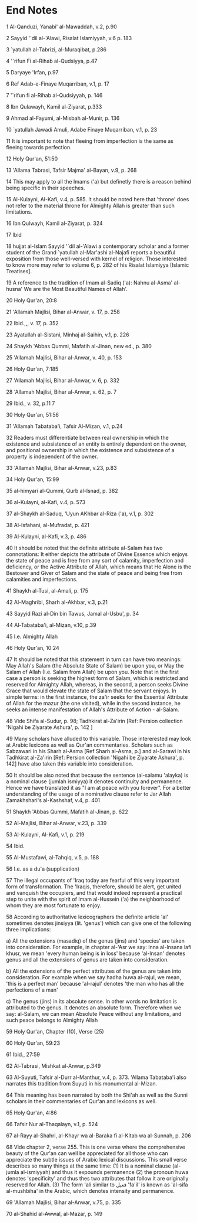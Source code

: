 End Notes
=========

1 Al-Qanduzi, Yanabi' al-Mawaddah, v.2, p.90

2 Sayyid '\`dil al-'Alawi, Risalat Islamiyyah, v.6 p. 183

3 \`yatullah al-Tabrizi, al-Muraqibat, p.286

4 '\`rifun Fi al-Rihab al-Qudsiyya, p.47

5 Daryaye 'Irfan, p.97

6 Ref Adab-e-Finaye Muqarriban, v.1, p. 17

7 '\`rifun fi al-Rihab al-Qudsiyyah, p. 146

8 Ibn Qulawayh, Kamil al-Ziyarat, p.333

9 Ahmad al-Fayumi, al-Misbah al-Munir, p. 136

10 \`yatullah Jawadi Amuli, Adabe Finaye Muqarriban, v.1, p. 23

11 It is important to note that fleeing from imperfection is the same
as fleeing towards perfection.

12 Holy Qur'an, 51:50

13 'Allama Tabrasi, Tafsir Majma' al-Bayan, v.9, p. 268

14 This may apply to all the Imams ('a) but definetly there is a reason
behind being specific in their speeches.

15 Al-Kulayni, Al-Kafi, v.4, p. 585. It should be noted here that
'throne' does not refer to the material throne for Almighty Allah is
greater than such limitations.

16 Ibn Qulwayh, Kamil al-Ziyarat, p. 324

17 Ibid

18 hujjat al-Islam Sayyid '\`dil al-'Alawi a contemporary scholar and a
former student of the Grand \`yatullah al-Mar'ashi al-Najafi reports a
beautiful exposition from those well-versed with kernel of religion.
Those interested to know more may refer to volume 6, p. 282 of his
Risalat Islamiyya [Islamic Treatises].

19 A reference to the tradition of Imam al-Sadiq ('a): Nahnu al-Asma'
al-husna' We are the Most Beautiful Names of Allah'.

20 Holy Qur'an, 20:8

21 'Allamah Majlisi, Bihar al-Anwar, v. 17, p. 258

22 Ibid.,,, v. 17, p. 352

23 Ayatullah al-Sistani, Minhaj al-Saihin, v.1, p. 226

24 Shaykh 'Abbas Qummi, Mafatih al-Jinan, new ed., p. 380

25 'Allamah Majlisi, Bihar al-Anwar, v. 40, p. 153

26 Holy Qur'an, 7:185

27 'Allamah Majlisi, Bihar al-Anwar, v. 6, p. 332

28 'Allamah Majlisi, Bihar al-Anwar, v. 62, p. 7

29 Ibid., v. 32, p.11 7

30 Holy Qur'an, 51:56

31 'Allamah Tabataba'i, Tafsir Al-Mizan, v.1, p.24

32 Readers must differentiate between real ownership in which the
existence and subsistence of an entity is entirely dependent on the
owner, and positional ownership in which the existence and subsistence
of a property is independent of the owner.

33 'Allamah Majlisi, Bihar al-Anwar, v.23, p.83

34 Holy Qur'an, 15:99

35 al-himyari al-Qummi, Qurb al-Isnad, p. 382

36 al-Kulayni, al-Kafi, v.4, p. 573

37 al-Shaykh al-Saduq, 'Uyun AKhbar al-Riza ('a), v.1, p. 302

38 Al-Isfahani, al-Mufradat, p. 421

39 Al-Kulayni, al-Kafi, v.3, p. 486

40 It should be noted that the definite attribute al-Salam has two
connotations: It either depicts the attribute of Divine Essence which
enjoys the state of peace and is free from any sort of calamity,
imperfection and deficiency, or the Active Attribute of Allah, which
means that He Alone is the Bestower and Giver of Salam and the state of
peace and being free from calamities and imperfections.

41 Shaykh al-Tusi, al-Amali, p. 175

42 Al-Maghribi, Sharh al-Akhbar, v.3, p.21

43 Sayyid Razi al-Din bin Tawus, Jamal al-Usbu', p. 34

44 Al-Tabataba'i, al-Mizan, v.10, p.39

45 I.e. Almighty Allah

46 Holy Qur'an, 10:24

47 It should be noted that this statement in turn can have two
meanings: May Allah's Salam (the Absolute State of Salam) be upon you,
or May the Salam of Allah (I.e. Salam from Allah) be upon you. Note that
in the first case a person is seeking the highest form of Salam, which
is restricted and reserved for Almighty Allah, whereas, in the second, a
person seeks Divine Grace that would elevate the state of Salam that the
servant enjoys. In simple terms: in the first instance, the za'ir seeks
for the Essential Attribute of Allah for the mazur (the one visited),
while in the second instance, he seeks an intense manifestation of
Allah's Attribute of Action - al-Salam.

48 Vide Shifa al-Sudur, p. 98; Tadhkirat al-Za'irin [Ref: Persion
collection 'Nigahi be Ziyarate Ashura', p. 142 ]

49 Many scholars have alluded to this variable. Those intererested may
look at Arabic lexicons as well as Qur'an commentaries. Scholars such as
Sabzawari in his Sharh al-Asma [Ref Sharh al-Asma, p.] and al-Sarawi in
his Tadhkirat al-Za'irin [Ref: Persion collection 'Nigahi be Ziyarate
Ashura', p. 142] have also taken this variable into consideration.

50 It should be also noted that because the sentence (al-salamu
'alayka) is a nominal clause (jumlah ismiyya) it denotes continuity and
permanence. Hence we have translated it as "I am at peace with you
forever". For a better understanding of the usage of a nominative clause
refer to Jar Allah Zamakhshari's al-Kashshaf, v.4, p. 401

51 Shaykh 'Abbas Qummi, Mafatih al-Jinan, p. 622

52 Al-Majlisi, Bihar al-Anwar, v.23, p. 339

53 Al-Kulayni, Al-Kafi, v.1, p. 219

54 Ibid.

55 Al-Mustafawi, al-Tahqiq, v.5, p. 188

56 I.e. as a du'a (supplication)

57 The illegal occupants of 'Iraq today are fearful of this very
important form of transformation. The 'Iraqis, therefore, should be
alert, get united and vanquish the occupiers, and that would indeed
represent a practical step to unite with the spirit of Imam al-Hussein
('a) the neighborhood of whom they are most fortunate to enjoy.

58 According to authoritative lexicographers the definite article 'al'
sometimes denotes jinsiyya (lit. 'genus') which can give one of the
following three implications:

a) All the extensions (masadiq) of the genus (jins) and 'species' are
taken into consideration. For example, in chapter al-'Asr we say: Inna
al-Insana lafi khusr, we mean 'every human being is in loss' because
'al-Insan' denotes genus and all the extensions of genus are taken into
consideration.

b) All the extensions of the perfect attributes of the genus are taken
into consideration. For example when we say hadha huwa al-rajul, we
mean, 'this is a perfect man' because 'al-rajul' denotes 'the man who
has all the perfections of a man'

c) The genus (jins) in its absolute sense. In other words no limitation
is attributed to the genus. It denotes an absolute form. Therefore when
we say: al-Salam, we can mean Absolute Peace without any limitations,
and such peace belongs to Almighty Allah

59 Holy Qur'an, Chapter (10), Verse (25)

60 Holy Qur'an, 59:23

61 Ibid., 27:59

62 Al-Tabrasi, Mishkat al-Anwar, p.349

63 Al-Suyuti, Tafsir al-Durr al-Manthur, v.4, p. 373. 'Allama
Tabataba'i also narrates this tradition from Suyuti in his monumental
al-Mizan.

64 This meaning has been narrated by both the Shi'ah as well as the
Sunni scholars in their commentaries of Qur'an and lexicons as well.

65 Holy Qur'an, 4:86

66 Tafsir Nur al-Thaqalayn, v.1, p. 524

67 al-Rayy al-Shahri, al-Khayr wa al-Baraka fi al-Kitab wa al-Sunnah,
p. 206

68 Vide chapter 2, verse 255. This is one verse where the comprehensive
beauty of the Qur'an can well be appreciated for all those who can
appreciate the subtle issues of Arabic lexical discussions. This small
verse describes so many things at the same time: (1) It is a nominal
clause (al-jumla al-ismiyyah) and thus it expounds permanence (2) the
pronoun huwa denotes 'specificity' and thus thes two attributes that
follow it are originally reserved for Allah. (3) The form 'ali similar
to فعيل 'fa'il' is known as 'al-sifa al-mushbiha' in the Arabic, which
denotes intensity and permanence.

69 'Allamah Majlisi, Bihar al-Anwar, v.75, p. 335

70 al-Shahid al-Awwal, al-Mazar, p. 149


